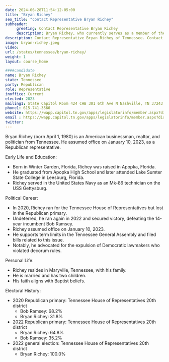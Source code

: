 ```yaml
---
date: 2024-06-28T11:54:12-05:00
title: "Bryan Richey"
seo_title: "contact Representative Bryan Richey"
subheader:
     greeting: Contact Representative Bryan Richey
     description: Bryan Richey, who currently serves as a member of the Tennessee House of Representatives from Blount County’s 20th district.
description: Contact Representative Bryan Richey of Tennessee. Contact information for Bryan Richey includes email address, phone number, and mailing address.
image: bryan-richey.jpeg
video:
url: /states/tennessee/bryan-richey/
weight: 1
layout: course_home

####candidate
name: Bryan Richey
state: Tennessee
party: Republican
role: Representative
inoffice: Current
elected: 2023
mailing1: State Capitol Room 424 CHB 301 6th Ave N Nashville, TN 37243
phone1: 615-741-3560
website: https://wapp.capitol.tn.gov/apps/legislatorinfo/member.aspx?district=H20/
email : https://wapp.capitol.tn.gov/apps/legislatorinfo/member.aspx?district=H20/
twitter: 
---
```

Bryan Richey (born April 1, 1980) is an American businessman, realtor, and politician from Tennessee. He assumed office on January 10, 2023, as a Republican representative.

Early Life and Education:
- Born in Winter Garden, Florida, Richey was raised in Apopka, Florida.
- He graduated from Apopka High School and later attended Lake Sumter State College in Leesburg, Florida.
- Richey served in the United States Navy as an Mk-86 technician on the USS Gettysburg.

Political Career:
- In 2020, Richey ran for the Tennessee House of Representatives but lost in the Republican primary.
- Undeterred, he ran again in 2022 and secured victory, defeating the 14-year incumbent Bob Ramsey.
- Richey assumed office on January 10, 2023.
- He supports term limits in the Tennessee General Assembly and filed bills related to this issue.
- Notably, he advocated for the expulsion of Democratic lawmakers who violated decorum rules.

Personal Life:
- Richey resides in Maryville, Tennessee, with his family.
- He is married and has two children.
- His faith aligns with Baptist beliefs.

Electoral History:
- 2020 Republican primary: Tennessee House of Representatives 20th district
  - Bob Ramsey: 68.2%
  - Bryan Richey: 31.8%
- 2022 Republican primary: Tennessee House of Representatives 20th district
  - Bryan Richey: 64.8%
  - Bob Ramsey: 35.2%
- 2022 general election: Tennessee House of Representatives 20th district
  - Bryan Richey: 100.0%

